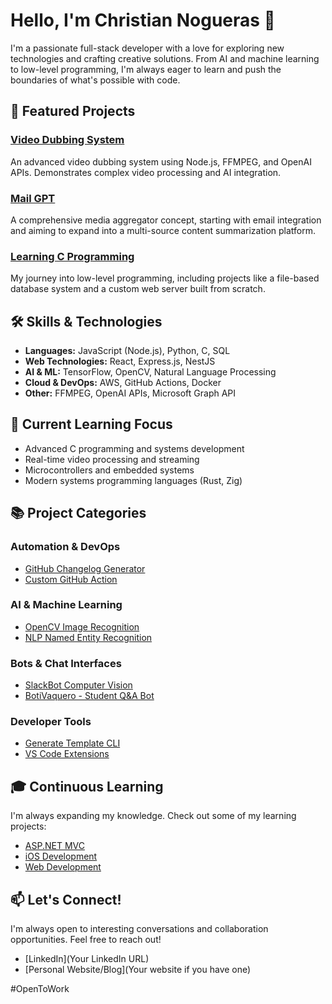 # Hello, I'm Christian Nogueras 👋

I'm a passionate full-stack developer with a love for exploring new technologies and crafting creative solutions. From AI and machine learning to low-level programming, I'm always eager to learn and push the boundaries of what's possible with code.

## 🚀 Featured Projects

### [Video Dubbing System](https://github.com/Kiri23/dubbing-videos)
An advanced video dubbing system using Node.js, FFMPEG, and OpenAI APIs. Demonstrates complex video processing and AI integration.

### [Mail GPT](https://github.com/Kiri23/mail-gpt)
A comprehensive media aggregator concept, starting with email integration and aiming to expand into a multi-source content summarization platform.

### [Learning C Programming](https://github.com/Kiri23/LearningC)
My journey into low-level programming, including projects like a file-based database system and a custom web server built from scratch.

## 🛠️ Skills & Technologies

- **Languages:** JavaScript (Node.js), Python, C, SQL
- **Web Technologies:** React, Express.js, NestJS
- **AI & ML:** TensorFlow, OpenCV, Natural Language Processing
- **Cloud & DevOps:** AWS, GitHub Actions, Docker
- **Other:** FFMPEG, OpenAI APIs, Microsoft Graph API

## 🌱 Current Learning Focus

- Advanced C programming and systems development
- Real-time video processing and streaming
- Microcontrollers and embedded systems
- Modern systems programming languages (Rust, Zig)

## 📚 Project Categories

### Automation & DevOps
- [GitHub Changelog Generator](https://github.com/Kiri23/Github-changelog-and-jira)
- [Custom GitHub Action](https://github.com/Kiri23/my-custom-github-action)

### AI & Machine Learning
- [OpenCV Image Recognition](https://github.com/Kiri23/Opencv_Image_Recognition)
- [NLP Named Entity Recognition](https://github.com/Kiri23/fast-api-nlp)

### Bots & Chat Interfaces
- [SlackBot Computer Vision](https://github.com/Kiri23/SlackBot-Computer-vision)
- [BotiVaquero - Student Q&A Bot](https://github.com/Kiri23/BotiVaquero)

### Developer Tools
- [Generate Template CLI](https://github.com/Kiri23/Generate-template)
- [VS Code Extensions](https://github.com/Kiri23/basic-inquirer-example)

## 🎓 Continuous Learning

I'm always expanding my knowledge. Check out some of my learning projects:
- [ASP.NET MVC](https://github.com/Kiri23/Asp.Net-MVC)
- [iOS Development](https://github.com/Kiri23/IOS-Projects)
- [Web Development](https://github.com/Kiri23/Web-Development)

## 📫 Let's Connect!

I'm always open to interesting conversations and collaboration opportunities. Feel free to reach out!

- [LinkedIn](Your LinkedIn URL)
- [Personal Website/Blog](Your website if you have one)

#OpenToWork
